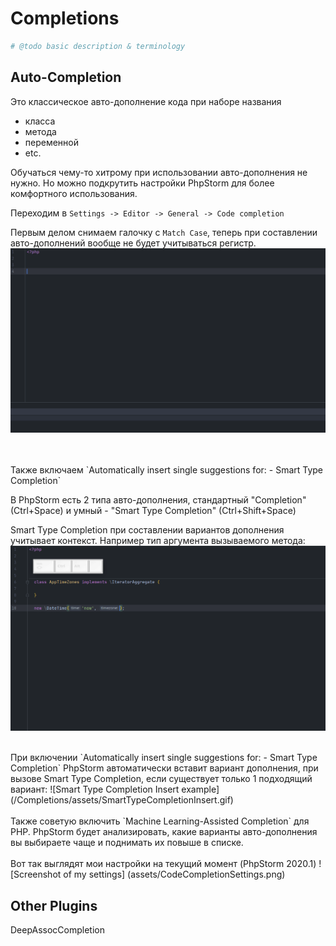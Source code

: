 # Completions
```php
# @todo basic description & terminology 
```


## Auto-Completion
Это классическое авто-дополнение кода при наборе названия
- класса
- метода
- переменной
- etc.

Обучаться чему-то хитрому при использовании авто-дополнения не нужно. Но можно подкрутить настройки PhpStorm для более комфортного использования.

Переходим в `Settings -> Editor -> General -> Code completion`

Первым делом снимаем галочку с `Match Case`, теперь при составлении авто-дополнений вообще не будет учитываться регистр.
![Case insensitivity example](/Completions/assets/CaseInsensitive.gif)

<br/>
<br/>
Также включаем `Automatically insert single suggestions for: - Smart Type Completion`

В PhpStorm есть 2 типа авто-дополнения, стандартный "Completion" (Ctrl+Space) и умный - "Smart Type Completion" (Ctrl+Shift+Space)

Smart Type Completion при составлении вариантов дополнения учитывает контекст. Например тип аргумента вызываемого метода:  
![Smart Type Completion example](/Completions/assets/SmartTypeCompletion.gif)

<br/>
При включении `Automatically insert single suggestions for: - Smart Type Completion` PhpStorm автоматически вставит вариант дополнения, при вызове Smart Type Completion, если существует только 1 подходящий вариант: 
![Smart Type Completion Insert example](/Completions/assets/SmartTypeCompletionInsert.gif)

<br/>
<br/>
Также советую включить `Machine Learning-Assisted Completion` для PHP. PhpStorm будет анализировать, какие варианты авто-дополнения вы выбираете чаще и поднимать их повыше в списке.

<br/>
<br/>
Вот так выглядят мои настройки на текущий момент (PhpStorm 2020.1)
![Screenshot of my settings]
(assets/CodeCompletionSettings.png)

## Other Plugins
DeepAssocCompletion